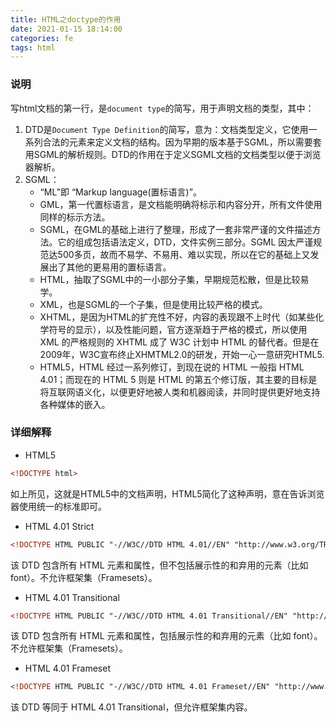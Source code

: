 ```yaml
---
title: HTML之doctype的作用
date: 2021-01-15 18:14:00
categories: fe
tags: html
---
```


### 说明

写html文档的第一行，是`document type`的简写，用于声明文档的类型，其中：
 1. DTD是`Document Type Definition`的简写，意为：文档类型定义，它使用一系列合法的元素来定义文档的结构。因为早期的版本基于SGML，所以需要套用SGML的解析规则。DTD的作用在于定义SGML文档的文档类型以便于浏览器解析。
 2. SGML：
    - “ML”即 “Markup language(置标语言)”。
    - GML，第一代置标语言，是文档能明确将标示和内容分开，所有文件使用同样的标示方法。
    - SGML，在GML的基础上进行了整理，形成了一套非常严谨的文件描述方法。它的组成包括语法定义，DTD，文件实例三部分。SGML 因太严谨规范达500多页，故而不易学、不易用、难以实现，所以在它的基础上又发展出了其他的更易用的置标语言。
    - HTML，抽取了SGML中的一小部分子集，早期规范松散，但是比较易学。
    - XML，也是SGML的一个子集，但是使用比较严格的模式。
    - XHTML，是因为HTML的扩充性不好，内容的表现跟不上时代（如某些化学符号的显示），以及性能问题，官方逐渐趋于严格的模式，所以使用 XML 的严格规则的 XHTML 成了 W3C 计划中 HTML 的替代者。但是在2009年，W3C宣布终止XHMTML2.0的研发，开始一心一意研究HTML5.
    - HTML5，HTML 经过一系列修订，到现在说的 HTML 一般指 HTML 4.01；而现在的 HTML 5 则是 HTML 的第五个修订版，其主要的目标是将互联网语义化，以便更好地被人类和机器阅读，并同时提供更好地支持各种媒体的嵌入。


### 详细解释

- HTML5

```html
<!DOCTYPE html>
```
如上所见，这就是HTML5中的文档声明，HTML5简化了这种声明，意在告诉浏览器使用统一的标准即可。

- HTML 4.01 Strict

```html
<!DOCTYPE HTML PUBLIC "-//W3C//DTD HTML 4.01//EN" "http://www.w3.org/TR/html4/strict.dtd">
```
该 DTD 包含所有 HTML 元素和属性，但不包括展示性的和弃用的元素（比如 font）。不允许框架集（Framesets）。

- HTML 4.01 Transitional

```html
<!DOCTYPE HTML PUBLIC "-//W3C//DTD HTML 4.01 Transitional//EN" "http://www.w3.org/TR/html4/loose.dtd">
```
该 DTD 包含所有 HTML 元素和属性，包括展示性的和弃用的元素（比如 font）。不允许框架集（Framesets）。

- HTML 4.01 Frameset

```html
<!DOCTYPE HTML PUBLIC "-//W3C//DTD HTML 4.01 Frameset//EN" "http://www.w3.org/TR/html4/frameset.dtd">
```
该 DTD 等同于 HTML 4.01 Transitional，但允许框架集内容。

